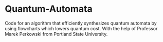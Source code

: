 # Quantum-Automata
Code for an algorithm that efficiently synthesizes quantum automata by using flowcharts which lowers quantum cost. With the help of Professor Marek Perkowski from Portland State University.
